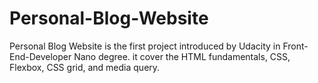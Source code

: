 # Personal-Blog-Website
Personal Blog Website is the first project introduced by Udacity  in Front-End-Developer Nano degree.
it cover the HTML fundamentals, CSS, Flexbox, CSS grid, and media query.
